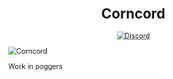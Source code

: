 <h1 align="center">Corncord</h1>
<p align="center">
  <a href="https://discord.gg/dNtAUcFZ5k">
    <img alt="Discord" src="https://img.shields.io/discord/888087684709490748?color=%33CCFF&label=Support%20Server&logo=discord&logoColor=%33CCFF">
  </a>
</p>
</h1>
<img alt="Corncord" src="https://media.discordapp.net/attachments/888090086632214598/888090103556222996/1631805851804.png"
</a>

Work in poggers
